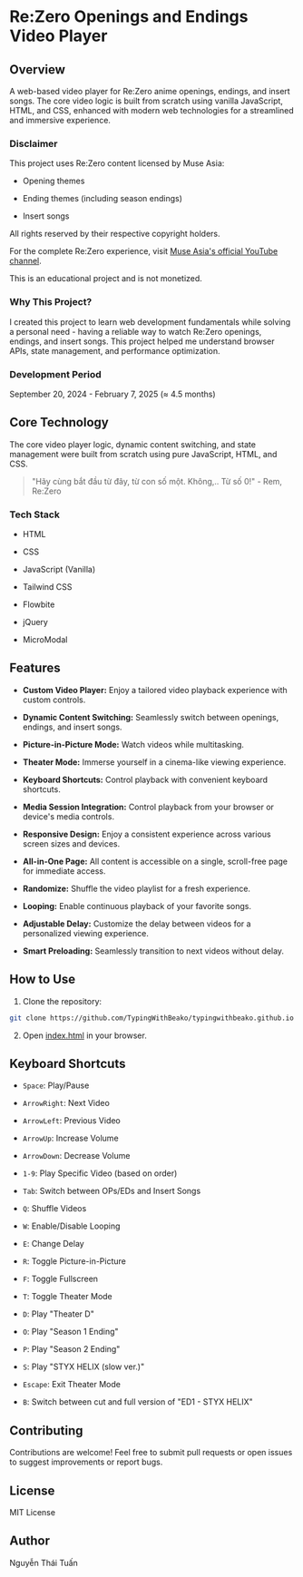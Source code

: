 
# Re:Zero Openings and Endings Video Player

  

  

## Overview

  

A web-based video player for Re:Zero anime openings, endings, and insert songs. The core video logic is built from scratch using vanilla JavaScript, HTML, and CSS, enhanced with modern web technologies for a streamlined and immersive experience.

  

  

### Disclaimer

  

This project uses Re:Zero content licensed by Muse Asia:

  

- Opening themes

  

- Ending themes (including season endings)

  

- Insert songs

  

  

All rights reserved by their respective copyright holders.

  

For the complete Re:Zero experience, visit [Muse Asia's official YouTube channel](https://www.youtube.com/c/MuseAsia).

  

  

This is an educational project and is not monetized.

  

  

### Why This Project?

  

I created this project to learn web development fundamentals while solving a personal need - having a reliable way to watch Re:Zero openings, endings, and insert songs. This project helped me understand browser APIs, state management, and performance optimization.

  

  

### Development Period

  

September 20, 2024 - February 7, 2025 (≈ 4.5 months)

  
  

## Core Technology

  

The core video player logic, dynamic content switching, and state management were built from scratch using pure JavaScript, HTML, and CSS.

  

  

> "Hãy cùng bắt đầu từ đây, từ con số một. Không,.. Từ số 0!" - Rem, Re:Zero
  

  

### Tech Stack

  

- HTML

  

- CSS

  

- JavaScript (Vanilla)

  

- Tailwind CSS

  

- Flowbite

  

- jQuery

  

- MicroModal

  

  

## Features

  

  

  

-  **Custom Video Player:** Enjoy a tailored video playback experience with custom controls.

  

  

-  **Dynamic Content Switching:** Seamlessly switch between openings, endings, and insert songs.

  

  

-  **Picture-in-Picture Mode:** Watch videos while multitasking.

  

  

-  **Theater Mode:** Immerse yourself in a cinema-like viewing experience.

  

  

-  **Keyboard Shortcuts:** Control playback with convenient keyboard shortcuts.

  

  

-  **Media Session Integration:** Control playback from your browser or device's media controls.

  

  

-  **Responsive Design:** Enjoy a consistent experience across various screen sizes and devices.

  

  

-  **All-in-One Page:** All content is accessible on a single, scroll-free page for immediate access.

  

  

-  **Randomize:** Shuffle the video playlist for a fresh experience.

  

  

-  **Looping:** Enable continuous playback of your favorite songs.

  

  

-  **Adjustable Delay:** Customize the delay between videos for a personalized viewing experience.

  

  

-  **Smart Preloading:** Seamlessly transition to next videos without delay.

  

  

## How to Use

  

  

  

1. Clone the repository:

  

  

  

```bash 
git clone https://github.com/TypingWithBeako/typingwithbeako.github.io
```

  

  

  

2. Open [index.html](http://_vscodecontentref_/0) in your browser.

  

  

  

## Keyboard Shortcuts

  

  

  

-  `Space`: Play/Pause

  

  

-  `ArrowRight`: Next Video

  

  

-  `ArrowLeft`: Previous Video

  

  

-  `ArrowUp`: Increase Volume

  

  

-  `ArrowDown`: Decrease Volume

  

  

-  `1-9`: Play Specific Video (based on order)

  

  

-  `Tab`: Switch between OPs/EDs and Insert Songs

  

  

-  `Q`: Shuffle Videos

  

  

-  `W`: Enable/Disable Looping

  

  

-  `E`: Change Delay

  

  

-  `R`: Toggle Picture-in-Picture

  

  

-  `F`: Toggle Fullscreen

  

  

-  `T`: Toggle Theater Mode

  

  

-  `D`: Play "Theater D"

  

  

-  `O`: Play "Season 1 Ending"

  

  

-  `P`: Play "Season 2 Ending"

  

  

-  `S`: Play "STYX HELIX (slow ver.)"

  

  

-  `Escape`: Exit Theater Mode

  

  

-  `B`: Switch between cut and full version of "ED1 - STYX HELIX"

  

  

  

## Contributing

  

  

  

Contributions are welcome! Feel free to submit pull requests or open issues to suggest improvements or report bugs.

  

  

  

## License

  

  

  

MIT License

  

  

  

## Author

  

  

  

Nguyễn Thái Tuấn